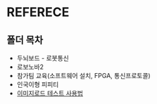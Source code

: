 
# REFERECE
## 폴더 목차
  - 두뇌보드 - 로봇통신
  - 로보노바2
  - 참가팀 교육(소프트웨어 설치, FPGA, 통신프로토콜)
  - 인국이형 피피티
  - [이미지로드 테스트 사용법](http://www.socrobotwar.org/2007/?doc=bbs/board.php&bo_table=FAQ&sselect=wr_subject&stext=%BB%E7%BF%EB%B9%FD&soperator=1&page=1&wr_id=839)



